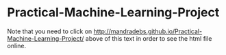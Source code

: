 # Practical-Machine-Learning-Project
Note that you need to click on http://mandradebs.github.io/Practical-Machine-Learning-Project/ above of this text in order to see the html file online.
